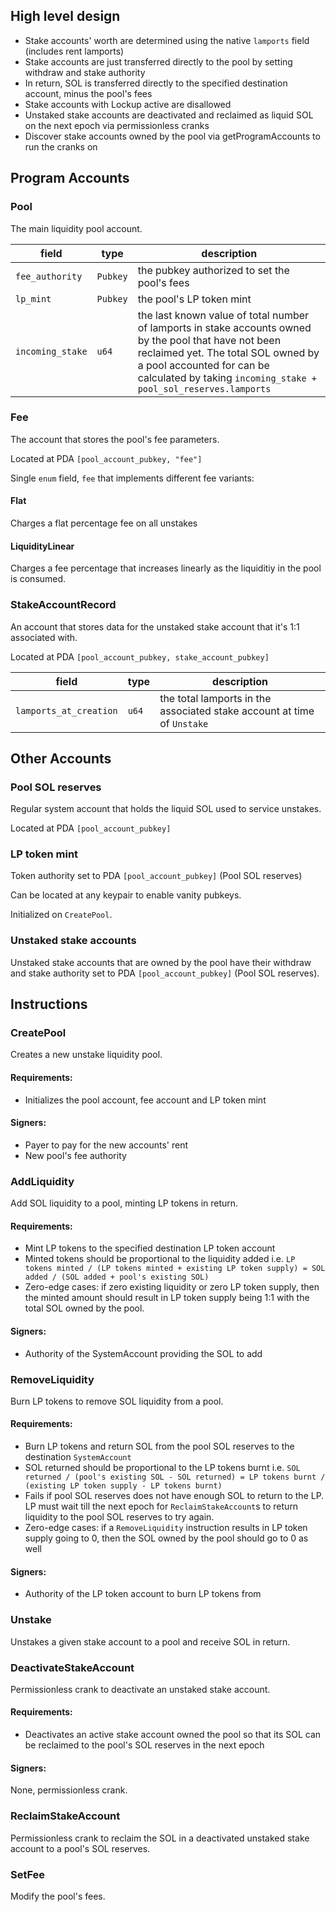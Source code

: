 ## High level design

- Stake accounts' worth are determined using the native `lamports` field (includes rent lamports)
- Stake accounts are just transferred directly to the pool by setting withdraw and stake authority
- In return, SOL is transferred directly to the specified destination account, minus the pool's fees
- Stake accounts with Lockup active are disallowed
- Unstaked stake accounts are deactivated and reclaimed as liquid SOL on the next epoch via permissionless cranks
- Discover stake accounts owned by the pool via getProgramAccounts to run the cranks on

## Program Accounts

### Pool

The main liquidity pool account.

| field            | type     | description                                                                                                                                                                                                                                  |
| ---------------- | -------- | -------------------------------------------------------------------------------------------------------------------------------------------------------------------------------------------------------------------------------------------- |
| `fee_authority`  | `Pubkey` | the pubkey authorized to set the pool's fees                                                                                                                                                                                                 |
| `lp_mint`        | `Pubkey` | the pool's LP token mint                                                                                                                                                                                                                     |
| `incoming_stake` | `u64`    | the last known value of total number of lamports in stake accounts owned by the pool that have not been reclaimed yet. The total SOL owned by a pool accounted for can be calculated by taking `incoming_stake + pool_sol_reserves.lamports` |

### Fee

The account that stores the pool's fee parameters.

Located at PDA `[pool_account_pubkey, "fee"]`

Single `enum` field, `fee` that implements different fee variants:

#### Flat

Charges a flat percentage fee on all unstakes

#### LiquidityLinear

Charges a fee percentage that increases linearly as the liquiditiy in the pool is consumed.

### StakeAccountRecord

An account that stores data for the unstaked stake account that it's 1:1 associated with.

Located at PDA `[pool_account_pubkey, stake_account_pubkey]`

| field                  | type  | description                                                             |
| ---------------------- | ----- | ----------------------------------------------------------------------- |
| `lamports_at_creation` | `u64` | the total lamports in the associated stake account at time of `Unstake` |

## Other Accounts

### Pool SOL reserves

Regular system account that holds the liquid SOL used to service unstakes.

Located at PDA `[pool_account_pubkey]`

### LP token mint

Token authority set to PDA `[pool_account_pubkey]` (Pool SOL reserves)

Can be located at any keypair to enable vanity pubkeys.

Initialized on `CreatePool`.

### Unstaked stake accounts

Unstaked stake accounts that are owned by the pool have their withdraw and stake authority set to PDA `[pool_account_pubkey]` (Pool SOL reserves).

## Instructions

### CreatePool

Creates a new unstake liquidity pool.

#### Requirements:

- Initializes the pool account, fee account and LP token mint

#### Signers:

- Payer to pay for the new accounts' rent
- New pool's fee authority

### AddLiquidity

Add SOL liquidity to a pool, minting LP tokens in return.

#### Requirements:

- Mint LP tokens to the specified destination LP token account
- Minted tokens should be proportional to the liquidity added i.e. `LP tokens minted / (LP tokens minted + existing LP token supply) = SOL added / (SOL added + pool's existing SOL)`
- Zero-edge cases: if zero existing liquidity or zero LP token supply, then the minted amount should result in LP token supply being 1:1 with the total SOL owned by the pool.

#### Signers:

- Authority of the SystemAccount providing the SOL to add

### RemoveLiquidity

Burn LP tokens to remove SOL liquidity from a pool.

#### Requirements:

- Burn LP tokens and return SOL from the pool SOL reserves to the destination `SystemAccount`
- SOL returned should be proportional to the LP tokens burnt i.e. `SOL returned / (pool's existing SOL - SOL returned) = LP tokens burnt / (existing LP token supply - LP tokens burnt)`
- Fails if pool SOL reserves does not have enough SOL to return to the LP. LP must wait till the next epoch for `ReclaimStakeAccount`s to return liquidity to the pool SOL reserves to try again.
- Zero-edge cases: if a `RemoveLiquidity` instruction results in LP token supply going to 0, then the SOL owned by the pool should go to 0 as well

#### Signers:

- Authority of the LP token account to burn LP tokens from

### Unstake

Unstakes a given stake account to a pool and receive SOL in return.

### DeactivateStakeAccount

Permissionless crank to deactivate an unstaked stake account.

#### Requirements:

- Deactivates an active stake account owned the pool so that its SOL can be reclaimed to the pool's SOL reserves in the next epoch

#### Signers:

None, permissionless crank.

### ReclaimStakeAccount

Permissionless crank to reclaim the SOL in a deactivated unstaked stake account to a pool's SOL reserves.

### SetFee

Modify the pool's fees.
